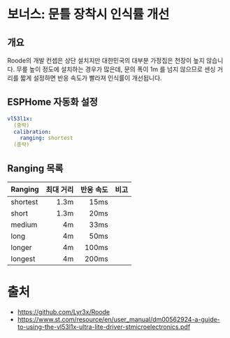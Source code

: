 # 보너스: 문틀 장착시 인식률 개선
## 개요
Roode의 개발 컨셉은 상단 설치지만 대한민국의 대부분 가정집은 천장이 높지 않습니다. 무릎 높이 정도에 설치하는 경우가 많은데, 문의 폭이 1m 를 넘지 않으므로 센싱 거리를 짧게 설정하면 반응 속도가 빨라져 인식률이 개선됩니다.


## ESPHome 자동화 설정
```yaml
vl53l1x:
  (중략)
  calibration:
    ranging: shortest
  (중략)

```

## Ranging 목록

| Ranging | 최대 거리 | 반응 속도 | 비고 |
| - | -: | -: | - |
| shortest | 1.3m | 15ms | |
| short | 1.3m | 20ms | |
| medium | 4m | 33ms | |
| long | 4m | 50ms | |
| longer | 4m | 100ms | |
| longest | 4m | 200ms | |



# 출처
- <https://github.com/Lyr3x/Roode>
- <https://www.st.com/resource/en/user_manual/dm00562924-a-guide-to-using-the-vl53l1x-ultra-lite-driver-stmicroelectronics.pdf>
